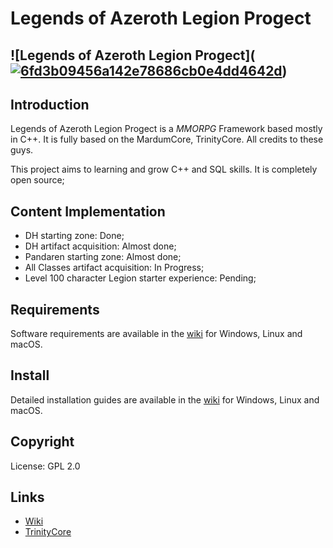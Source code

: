 # Legends of Azeroth Legion Progect

![Legends of Azeroth Legion Progect](<a href="https://imgbb.com/"><img src="https://i.ibb.co/tmv2wfz/6fd3b09456a142e78686cb0e4dd4642d.png" alt="6fd3b09456a142e78686cb0e4dd4642d" border="0"></a>)
--------------

## Introduction

Legends of Azeroth Legion Progect is a *MMORPG* Framework based mostly in C++.
It is fully based on the MardumCore, TrinityCore.
All credits to these guys.

This project aims to learning and grow C++ and SQL skills.
It is completely open source;

## Content Implementation
- DH starting zone: Done;
- DH artifact acquisition: Almost done;
- Pandaren starting zone: Almost done;
- All Classes artifact acquisition: In Progress;
- Level 100 character Legion starter experience: Pending;

## Requirements

Software requirements are available in the [wiki](https://www.trinitycore.info/display/tc/Requirements) for
Windows, Linux and macOS.

## Install

Detailed installation guides are available in the [wiki](https://www.trinitycore.info/display/tc/Installation+Guide) for
Windows, Linux and macOS.

## Copyright

License: GPL 2.0

## Links

* [Wiki](https://www.trinitycore.info)
* [TrinityCore](https://www.trinitycore.org/)
